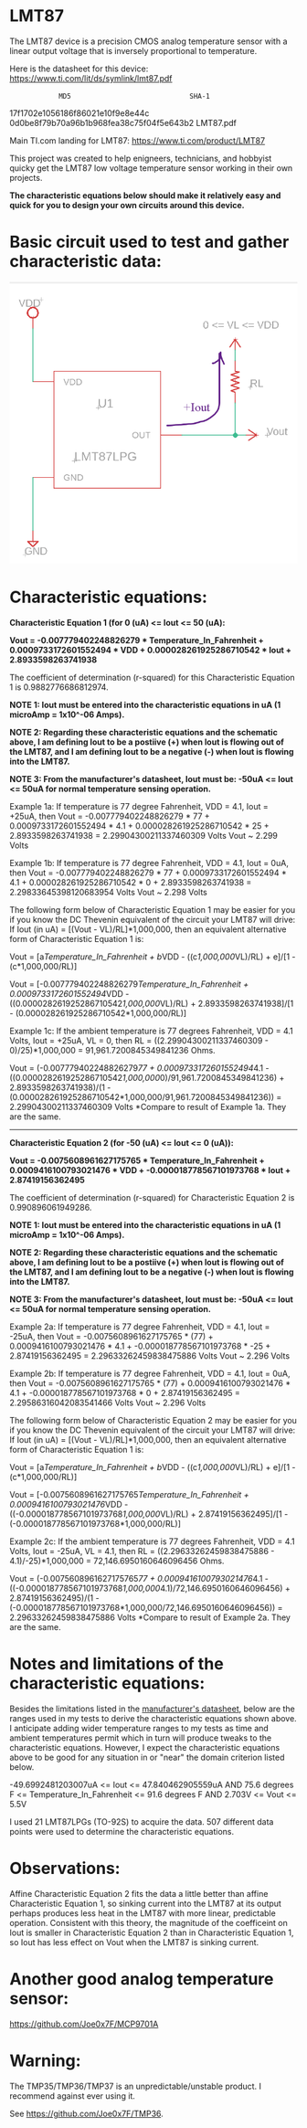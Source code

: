 # LMT87
The LMT87 device is a precision CMOS analog temperature sensor with a linear output voltage that is inversely proportional to temperature.

Here is the datasheet for this device: https://www.ti.com/lit/ds/symlink/lmt87.pdf

                MD5                             SHA-1
17f1702e1056186f86021e10f9e8e44c 0d0be8f79b70a96b1b968fea38c75f04f5e643b2 LMT87.pdf


Main TI.com landing for LMT87: https://www.ti.com/product/LMT87



This project was created to help enigneers, technicians, and hobbyist quicky get the LMT87 low voltage temperature sensor working in their own projects.

**The characteristic equations below should make it relatively easy and quick for you to design your own circuits around this device.**


# Basic circuit used to test and gather characteristic data:

![Simple Circuit](<lmt87lpg.png>)


# Characteristic equations:

**Characteristic Equation 1 (for 0 (uA) <= Iout <= 50 (uA):**

**Vout = -0.007779402248826279 * Temperature_In_Fahrenheit + 0.0009733172601552494 * VDD + 0.000028261925286710542 * Iout + 2.8933598263741938**

The coefficient of determination (r-squared) for this Characteristic Equation 1 is 0.9882776686812974.

**NOTE 1: Iout must be entered into the characteristic equations in uA (1 microAmp = 1x10^-06 Amps).**

**NOTE 2: Regarding these characteristic equations and the schematic above, I am defining Iout to be a postiive (+) when Iout is flowing out of the LMT87, and I am defining Iout to be a negative (-) when Iout is flowing into the LMT87.**

**NOTE 3: From the manufacturer's datasheet, Iout must be:  -50uA <= Iout <= 50uA  for normal temperature sensing operation.**


Example 1a:
If temperature is 77 degree Fahrenheit, VDD = 4.1, Iout = +25uA, then
Vout = -0.007779402248826279 * 77 + 0.0009733172601552494 * 4.1 + 0.000028261925286710542 * 25 + 2.8933598263741938 = 2.29904300211337460309 Volts
Vout ~ 2.299 Volts

Example 1b:
If temperature is 77 degree Fahrenheit, VDD = 4.1, Iout = 0uA, then
Vout = -0.007779402248826279 * 77 + 0.0009733172601552494 * 4.1 + 0.000028261925286710542 * 0 + 2.8933598263741938 = 2.29833645398120683954 Volts
Vout ~ 2.298 Volts


The following form below of Characteristic Equation 1 may be easier for you if you know the DC Thevenin equivalent of the circuit your LMT87 will drive:
If Iout (in uA) = [(Vout - VL)/RL]*1,000,000, then an equivalent alternative form of Characteristic Equation 1 is:

Vout = [a*Temperature_In_Fahrenheit + b*VDD - ((c*1,000,000*VL)/RL) + e]/[1 - (c*1,000,000/RL)]

Vout = [-0.007779402248826279*Temperature_In_Fahrenheit + 0.0009733172601552494*VDD - ((0.000028261925286710542*1,000,000*VL)/RL) + 2.8933598263741938]/[1 - (0.000028261925286710542*1,000,000/RL)]


Example 1c:
If the ambient temperature is 77 degrees Fahrenheit, VDD = 4.1 Volts, Iout = +25uA, VL = 0, then RL = ((2.29904300211337460309 - 0)/25)*1,000,000 = 91,961.7200845349841236 Ohms.

Vout = (-0.007779402248826279*77 + 0.0009733172601552494*4.1 - ((0.000028261925286710542*1,000,000*0)/91,961.7200845349841236) + 2.8933598263741938)/(1 - (0.000028261925286710542*1,000,000/91,961.7200845349841236)) = 2.29904300211337460309 Volts
*Compare to result of Example 1a. They are the same.

---------------------------------------------------------------------------------------------------------------------------------------------------------------------------------------------


**Characteristic Equation 2 (for -50 (uA) <= Iout <= 0 (uA)):**

**Vout = -0.0075608961627175765 * Temperature_In_Fahrenheit + 0.0009416100793021476 * VDD + -0.000018778567101973768 * Iout + 2.87419156362495**

The coefficient of determination (r-squared) for Characteristic Equation 2 is 0.990896061949286.

**NOTE 1: Iout must be entered into the characteristic equations in uA (1 microAmp = 1x10^-06 Amps).**

**NOTE 2: Regarding these characteristic equations and the schematic above, I am defining Iout to be a postiive (+) when Iout is flowing out of the LMT87, and I am defining Iout to be a negative (-) when Iout is flowing into the LMT87.**

**NOTE 3: From the manufacturer's datasheet, Iout must be:  -50uA <= Iout <= 50uA  for normal temperature sensing operation.**


Example 2a:
If temperature is 77 degree Fahrenheit, VDD = 4.1, Iout = -25uA, then
Vout = -0.0075608961627175765 * (77) + 0.0009416100793021476 * 4.1 + -0.000018778567101973768 * -25 + 2.87419156362495 = 2.29633262459838475886 Volts
Vout ~ 2.296 Volts

Example 2b:
If temperature is 77 degree Fahrenheit, VDD = 4.1, Iout = 0uA, then
Vout = -0.0075608961627175765 * (77) + 0.0009416100793021476 * 4.1 + -0.000018778567101973768 * 0 + 2.87419156362495 = 2.29586316042083541466 Volts
Vout ~ 2.296 Volts


The following form below of Characteristic Equation 2 may be easier for you if you know the DC Thevenin equivalent of the circuit your LMT87 will drive:
If Iout (in uA) = [(Vout - VL)/RL]*1,000,000, then an equivalent alternative form of Characteristic Equation 1 is:

Vout = [a*Temperature_In_Fahrenheit + b*VDD - ((c*1,000,000*VL)/RL) + e]/[1 - (c*1,000,000/RL)]

Vout = [-0.0075608961627175765*Temperature_In_Fahrenheit + 0.0009416100793021476*VDD - ((-0.000018778567101973768*1,000,000*VL)/RL) + 2.87419156362495]/[1 - (-0.000018778567101973768*1,000,000/RL)]


Example 2c:
If the ambient temperature is 77 degrees Fahrenheit, VDD = 4.1 Volts, Iout = -25uA, VL = 4.1, then RL = ((2.29633262459838475886 - 4.1)/-25)*1,000,000 = 72,146.6950160646096456 Ohms.

Vout = (-0.0075608961627175765*77 + 0.0009416100793021476*4.1 - ((-0.000018778567101973768*1,000,000*4.1)/72,146.6950160646096456) + 2.87419156362495)/(1 - (-0.000018778567101973768*1,000,000/72,146.6950160646096456)) = 2.29633262459838475886 Volts
*Compare to result of Example 2a. They are the same.


# Notes and limitations of the characteristic equations:

Besides the limitations listed in the [manufacturer's datasheet](lmt87.pdf "lmt87.pdf"), below are the ranges used in my tests to derive the characteristic equations shown above.  I anticipate adding wider temperature ranges to my tests as time and ambient temperatures permit which in turn will produce tweaks to the characteristic equations. However, I expect the characteristic equations above to be good for any situation in or "near" the domain criterion listed below.

-49.6992481203007uA <= Iout <= 47.840462905559uA
AND
75.6 degrees F <= Temperature_In_Fahrenheit <= 91.6 degrees F
AND
2.703V <= Vout <= 5.5V


I used 21 LMT87LPGs (TO-92S) to acquire the data. 507 different data points were used to determine the characteristic equations.


# Observations:

Affine Characteristic Equation 2 fits the data a little better than affine Characteristic Equation 1, so sinking current into the LMT87 at its output perhaps produces less heat in the LMT87 with more linear, predictable operation. Consistent with this theory, the magnitude of the coefficeint on Iout is smaller in Characteristic Equation 2 than in Characteristic Equation 1, so Iout has less effect on Vout when the LMT87 is sinking current.


# Another good analog temperature sensor:

https://github.com/Joe0x7F/MCP9701A

# Warning:

The TMP35/TMP36/TMP37 is an unpredictable/unstable product. I recommend against ever using it.

See https://github.com/Joe0x7F/TMP36.
